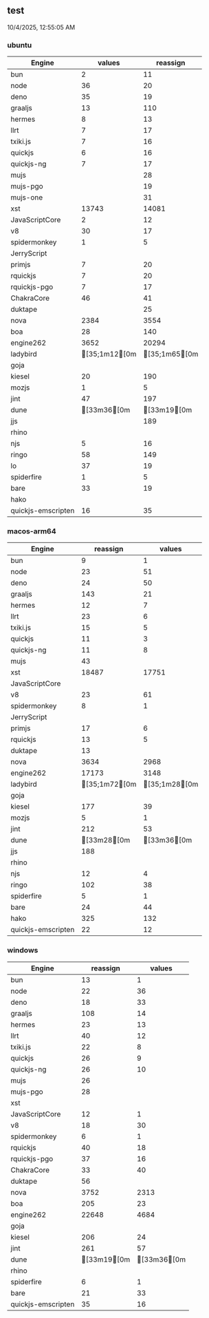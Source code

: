 
## test
10/4/2025, 12:55:05 AM

### ubuntu
| Engine | values | reassign |
| --- | --- | --- |
| bun | 2 | 11 |
| node | 36 | 20 |
| deno | 35 | 19 |
| graaljs | 13 | 110 |
| hermes | 8 | 13 |
| llrt | 7 | 17 |
| txiki.js | 7 | 16 |
| quickjs | 6 | 16 |
| quickjs-ng | 7 | 17 |
| mujs |  | 28 |
| mujs-pgo |  | 19 |
| mujs-one |  | 31 |
| xst | 13743 | 14081 |
| JavaScriptCore | 2 | 12 |
| v8 | 30 | 17 |
| spidermonkey | 1 | 5 |
| JerryScript |  |  |
| primjs | 7 | 20 |
| rquickjs | 7 | 20 |
| rquickjs-pgo | 7 | 17 |
| ChakraCore | 46 | 41 |
| duktape |  | 25 |
| nova | 2384 | 3554 |
| boa | 28 | 140 |
| engine262 | 3652 | 20294 |
| ladybird | [35;1m12[0m | [35;1m65[0m |
| goja |  |  |
| kiesel | 20 | 190 |
| mozjs | 1 | 5 |
| jint | 47 | 197 |
| dune | [33m36[0m | [33m19[0m |
| jjs |  | 189 |
| rhino |  |  |
| njs | 5 | 16 |
| ringo | 58 | 149 |
| lo | 37 | 19 |
| spiderfire | 1 | 5 |
| bare | 33 | 19 |
| hako |  |  |
| quickjs-emscripten | 16 | 35 |
### macos-arm64
| Engine | reassign | values |
| --- | --- | --- |
| bun | 9 | 1 |
| node | 23 | 51 |
| deno | 24 | 50 |
| graaljs | 143 | 21 |
| hermes | 12 | 7 |
| llrt | 23 | 6 |
| txiki.js | 15 | 5 |
| quickjs | 11 | 3 |
| quickjs-ng | 11 | 8 |
| mujs | 43 |  |
| xst | 18487 | 17751 |
| JavaScriptCore |  |  |
| v8 | 23 | 61 |
| spidermonkey | 8 | 1 |
| JerryScript |  |  |
| primjs | 17 | 6 |
| rquickjs | 13 | 5 |
| duktape | 13 |  |
| nova | 3634 | 2968 |
| engine262 | 17173 | 3148 |
| ladybird | [35;1m72[0m | [35;1m28[0m |
| goja |  |  |
| kiesel | 177 | 39 |
| mozjs | 5 | 1 |
| jint | 212 | 53 |
| dune | [33m28[0m | [33m36[0m |
| jjs | 188 |  |
| rhino |  |  |
| njs | 12 | 4 |
| ringo | 102 | 38 |
| spiderfire | 5 | 1 |
| bare | 24 | 44 |
| hako | 325 | 132 |
| quickjs-emscripten | 22 | 12 |
### windows
| Engine | reassign | values |
| --- | --- | --- |
| bun | 13 | 1 |
| node | 22 | 36 |
| deno | 18 | 33 |
| graaljs | 108 | 14 |
| hermes | 23 | 13 |
| llrt | 40 | 12 |
| txiki.js | 22 | 8 |
| quickjs | 26 | 9 |
| quickjs-ng | 26 | 10 |
| mujs | 26 |  |
| mujs-pgo | 28 |  |
| xst |  |  |
| JavaScriptCore | 12 | 1 |
| v8 | 18 | 30 |
| spidermonkey | 6 | 1 |
| rquickjs | 40 | 18 |
| rquickjs-pgo | 37 | 16 |
| ChakraCore | 33 | 40 |
| duktape | 56 |  |
| nova | 3752 | 2313 |
| boa | 205 | 23 |
| engine262 | 22648 | 4684 |
| goja |  |  |
| kiesel | 206 | 24 |
| jint | 261 | 57 |
| dune | [33m19[0m | [33m36[0m |
| rhino |  |  |
| spiderfire | 6 | 1 |
| bare | 21 | 33 |
| quickjs-emscripten | 35 | 16 |
